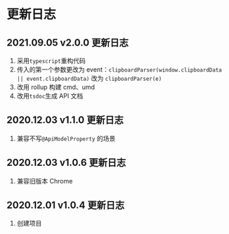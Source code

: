 # 更新日志

## 2021.09.05 v2.0.0 更新日志

1. 采用`typescript`重构代码
2. 传入的第一个参数更改为 event：`clipboardParser(window.clipboardData || event.clipboardData)` 改为 `clipboardParser(e)`
3. 改用 rollup 构建 cmd、umd
4. 改用`tsdoc`生成 API 文档

## 2020.12.03 v1.1.0 更新日志

1. 兼容不写`@ApiModelProperty` 的场景

## 2020.12.03 v1.0.6 更新日志

1. 兼容旧版本 Chrome

## 2020.12.01 v1.0.4 更新日志

1. 创建项目
